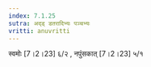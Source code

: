 ```yaml
---
index: 7.1.25
sutra: अद्ड् डतरादिभ्यः पञ्चभ्यः
vritti: anuvritti
---
```


स्वमोः [7।2।23] ६/२ , नपुंसकात् [7।2।23] ५/१ 
